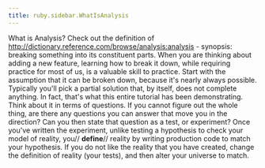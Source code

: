 ```yaml
---
title: ruby.sidebar.WhatIsAnalysis
---
```

<span class="sidebar_title"> What is Analysis?</span>
Check out the definition of <http://dictionary.reference.com/browse/analysis:analysis> - synopsis: breaking something into its constituent parts. When you are thinking about adding a new feature, learning how to break it down, while requiring practice for most of us, is a valuable skill to practice. Start with the assumption that it can be broken down, because it's nearly always possible. Typically you'll pick a partial solution that, by itself, does not complete anything. In fact, that's what this entire tutorial has been demonstrating. Think about it in terms of questions. If you cannot figure out the whole thing, are there any questions you can answer that move you in the direction? Can you then state that question as a test, or experiment? Once you've written the experiment, unlike testing a hypothesis to check your model of reality, you// **define**// reality by writing production code to match your hypothesis. If you do not like the reality that you have created, change the definition of reality (your tests), and then alter your universe to match.
 

